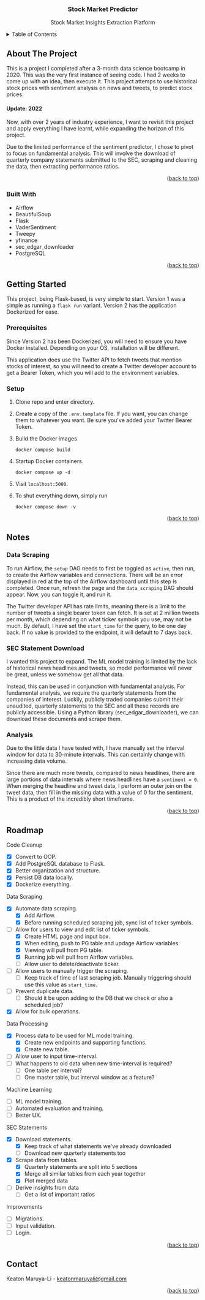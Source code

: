 <div align="center">
  <h3 align="center">Stock Market Predictor</h3>

  <p align="center">
    Stock Market Insights Extraction Platform
  </p>
</div>



<!-- TABLE OF CONTENTS -->
<details>
  <summary>Table of Contents</summary>
  <ol>
    <li>
      <a href="#about-the-project">About The Project</a>
      <ul>
        <li><a href="#built-with">Built With</a></li>
      </ul>
    </li>
    <li>
      <a href="#getting-started">Getting Started</a>
      <ul>
        <li><a href="#prerequisites">Prerequisites</a></li>
        <li><a href="#installation">Setup</a></li>
      </ul>
    </li>
    <li><a href="#notes">Notes</a></li>
    <li><a href="#roadmap">Roadmap</a></li>
    <li><a href="#contact">Contact</a></li>
  </ol>
</details>



<!-- ABOUT THE PROJECT -->
## About The Project

This is a project I completed after a 3-month data science bootcamp in 2020. This was the
very first instance of seeing code. I had 2 weeks to come up with an idea, then execute it.
This project attemps to use historical stock prices with sentiment analysis on news and tweets,
to predict stock prices.

#### Update: 2022

Now, with over 2 years of industry experience, I want to revisit this project
and apply everything I have learnt, while expanding the horizon of this
project.

Due to the limited performance of the sentiment predictor, I chose to pivot to focus on
fundamental analysis. This will involve the download of quarterly company statements
submitted to the SEC, scraping and cleaning the data, then extracting performance ratios.


<p align="right">(<a href="#readme-top">back to top</a>)</p>



### Built With

* Airflow
* BeautifulSoup
* Flask
* VaderSentiment
* Tweepy
* yfinance
* sec_edgar_downloader
* PostgreSQL

<p align="right">(<a href="#readme-top">back to top</a>)</p>



<!-- GETTING STARTED -->
## Getting Started

This project, being Flask-based, is very simple to start. Version 1 was a simple as running
a `flask run` variant. Version 2 has the application Dockerized for ease.

### Prerequisites

Since Version 2 has been Dockerized, you will need to ensure you have Docker installed.
Depending on your OS, installation will be different.

This application does use the Twitter API to fetch tweets that mention stocks of interest,
so you will need to create a Twitter developer account to get a Bearer Token, which you
will add to the environment variables.

### Setup

1. Clone repo and enter directory.

2. Create a copy of the `.env.template` file. If you want, you can change them to whatever
you want. Be sure you've added your Twitter Bearer Token.

3. Build the Docker images
   ```
   docker compose build
   ```

4. Startup Docker containers.
   ```
   docker compose up -d
   ```

5. Visit `localhost:5000`.

6. To shut everything down, simply run
   ```
   docker compose down -v
   ```

<p align="right">(<a href="#readme-top">back to top</a>)</p>



## Notes

### Data Scraping

To run Airflow, the `setup` DAG needs to first be toggled as `active`, then run, to create
the Airflow variables and connections. There will be an error displayed in red at the top
of the Airflow dashboard until this step is completed. Once run, refresh the page and the
`data_scraping` DAG should appear. Now, you can toggle it, and run it.

The Twitter developer API has rate limits, meaning there is a limit to the number of tweets
a single bearer token can fetch. It is set at 2 million tweets per month, which depending on
what ticker symbols you use, may not be much. By default, I have set the `start_time` for
the query, to be one day back. If no value is provided to the endpoint, it will default to
7 days back.


### SEC Statement Download

I wanted this project to expand. The ML model training is limited by the lack of historical
news headlines and tweets, so model performance will never be great, unless we somehow get
all that data.

Instead, this can be used in conjunction with fundamental analysis. For fundamental
analysis, we require the quarterly statements from the companies of interest. Luckily,
publicly traded companies submit their unaudited, quarterly statements to the SEC and
all these records are publicly accessible. Using a Python library (sec_edgar_downloader),
we can download these documents and scrape them.


### Analysis

Due to the little data I have tested with, I have manually set the interval window for data
to 30-minute intervals. This can certainly change with increasing data volume.

Since there are much more tweets, compared to news headlines, there are large portions of
data intervals where news headlines have a `sentiment = 0`. When merging the headline and 
tweet data, I perform an outer join on the tweet data, then fill in the missing data with
a value of 0 for the sentiment. This is a product of the incredibly short timeframe.

<p align="right">(<a href="#readme-top">back to top</a>)</p>



<!-- ROADMAP -->
## Roadmap

Code Cleanup
- [x] Convert to OOP.
- [x] Add PostgreSQL database to Flask.
- [x] Better organization and structure.
- [x] Persist DB data locally.
- [x] Dockerize everything.

Data Scraping
- [x] Automate data scraping.
  - [x] Add Airflow.
  - [x] Before running scheduled scraping job, sync list of ticker symbols.
- [ ] Allow for users to view and edit list of ticker symbols.
  - [x] Create HTML page and input box.
  - [x] When editing, push to PG table and updage Airflow variables.
  - [x] Viewing will pull from PG table.
  - [x] Running job will pull from Airflow variables.
  - [ ] Allow user to delete/deactivate ticker.
- [ ] Allow users to manually trigger the scraping.
  - [ ] Keep track of time of last scraping job. Manually triggering should use
  this value as `start_time`.
- [ ] Prevent duplicate data.
  - [ ] Should it be upon adding to the DB that we check or also a scheduled job?
- [x] Allow for bulk operations.

Data Processing
- [x] Process data to be used for ML model training.
  - [x] Create new endpoints and supporting functions.
  - [x] Create new table.
- [ ] Allow user to input time-interval.
- [ ] What happens to old data when new time-interval is required?
  - [ ] One table per interval?
  - [ ] One master table, but interval window as a feature?

Machine Learning
- [ ] ML model training.
- [ ] Automated evaluation and training.
- [ ] Better UX.

SEC Statements
- [x] Download statements.
  - [x] Keep track of what statements we've already downloaded
  - [ ] Download new quarterly statements too
- [x] Scrape data from tables.
  - [x] Quarterly statements are split into 5 sections
  - [x] Merge all similar tables from each year together
  - [x] Plot merged data
- [ ] Derive insights from data
  - [ ] Get a list of important ratios

Improvements
- [ ] Migrations.
- [ ] Input validation.
- [ ] Login.

<p align="right">(<a href="#readme-top">back to top</a>)</p>



<!-- CONTACT -->
## Contact

Keaton Maruya-Li - keatonmaruyali@gmail.com


<p align="right">(<a href="#readme-top">back to top</a>)</p>
